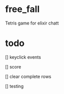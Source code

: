 # free_fall

Tetris game for elixir chatt

# todo

[] keyclick events

[] score

[] clear complete rows

[] testing

